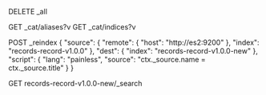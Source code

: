 DELETE _all

GET _cat/aliases?v
GET _cat/indices?v

POST _reindex
{
  "source": {
    "remote": {
      "host": "http://es2:9200"
    },
    "index": "records-record-v1.0.0"
  },
  "dest": {
    "index": "records-record-v1.0.0-new"
  },
  "script": {
    "lang": "painless",
    "source": "ctx._source.name = ctx._source.title"
  }
}

GET records-record-v1.0.0-new/_search